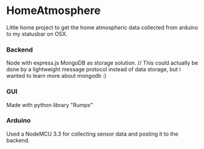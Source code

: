 # HomeAtmosphere

Little home project to get the home atmospheric data collected from arduino to my statusbar on OSX.

### Backend
Node with express.js
MongoDB as storage solution. // This could actually be done by a lightweight message protocol instead of data storage, but i wanted to learn more about mongodb :) 

### GUI
Made with python library "Rumps"

### Arduino
Used a NodeMCU 3.3 for collecting sensor data and posting it to the backend.
